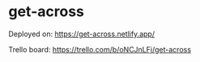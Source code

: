 # get-across

Deployed on: https://get-across.netlify.app/

Trello board: https://trello.com/b/oNCJnLFj/get-across
